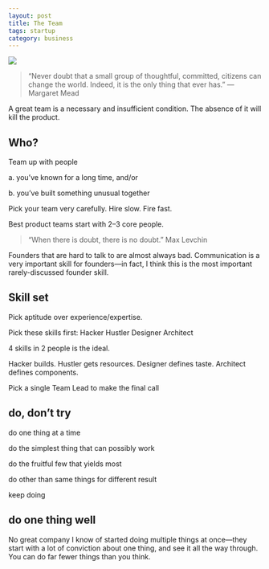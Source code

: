 ```yaml
---
layout: post
title: The Team
tags: startup
category: business
---
```


![](https://images.unsplash.com/photo-1516880711640-ef7db81be3e1?ixlib=rb-1.2.1&ixid=eyJhcHBfaWQiOjEyMDd9&auto=format&fit=crop&w=1500&q=80)


> “Never doubt that a small group of thoughtful, committed, citizens can change the world. Indeed, it is the only thing that ever has.” ― Margaret Mead


A great team is a necessary and insufficient condition. The absence of it will kill the product.

## Who?

Team up with people

a. you’ve known for a long time, and/or

b. you’ve built something unusual together

Pick your team very carefully. Hire slow. Fire fast.

Best product teams start with 2–3 core people.

> “When there is doubt, there is no doubt.” Max Levchin

Founders that are hard to talk to are almost always bad. Communication is a very important skill for founders—in fact, I think this is the most important rarely-discussed founder skill.

## Skill set 

Pick aptitude over experience/expertise.

Pick these skills first: Hacker Hustler Designer Architect

4 skills in 2 people is the ideal.

Hacker builds. Hustler gets resources. Designer defines taste. Architect defines components.

Pick a single Team Lead to make the final call

## do, don’t try

do one thing at a time

do the simplest thing that can possibly work

do the fruitful few that yields most

do other than same things for different result

keep doing

## do one thing well 

No great company I know of started doing multiple things at once—they start with a lot of conviction about one thing, and see it all the way through. You can do far fewer things than you think. 

